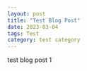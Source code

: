 ```yaml
---
layout: post
title: "Test Blog Post"
date: 2023-03-04
tags: Test
category: test category
---
```


test blog post 1
